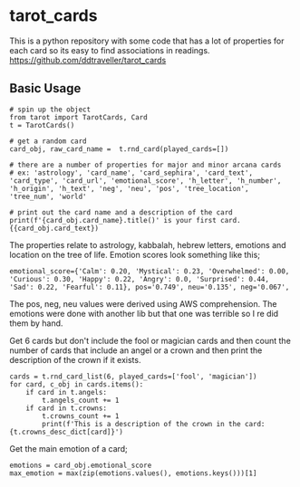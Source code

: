 # tarot_cards
This is a python repository with some code that has a lot of properties for each card so its easy to find associations in readings.
https://github.com/ddtraveller/tarot_cards

## Basic Usage
```
# spin up the object
from tarot import TarotCards, Card
t = TarotCards()

# get a random card
card_obj, raw_card_name =  t.rnd_card(played_cards=[])

# there are a number of properties for major and minor arcana cards
# ex: 'astrology', 'card_name', 'card_sephira', 'card_text', 'card_type', 'card_url', 'emotional_score', 'h_letter', 'h_number', 'h_origin', 'h_text', 'neg', 'neu', 'pos', 'tree_location', 'tree_num', 'world'

# print out the card name and a description of the card
print(f'{card_obj.card_name}.title()' is your first card. {{card_obj.card_text})
```
The properties relate to astrology, kabbalah, hebrew letters, emotions and location on the tree of life.
Emotion scores look something like this;
```
emotional_score={'Calm': 0.20, 'Mystical': 0.23, 'Overwhelmed': 0.00, 'Curious': 0.30, 'Happy': 0.22, 'Angry': 0.0, 'Surprised': 0.44, 'Sad': 0.22, 'Fearful': 0.11}, pos='0.749', neu='0.135', neg='0.067',
```
The pos, neg, neu values were derived using AWS comprehension.
The emotions were done with another lib but that one was terrible so I re did them by hand.

Get 6 cards but don't include the fool or magician cards and then count the number of cards that include an angel or a crown and then print the description of the crown if it exists.
```
cards = t.rnd_card_list(6, played_cards=['fool', 'magician'])
for card, c_obj in cards.items():
    if card in t.angels:
        t.angels_count += 1
    if card in t.crowns:
        t.crowns_count += 1
        print(f'This is a description of the crown in the card: {t.crowns_desc_dict[card]}')
```
Get the main emotion of a card;
```
emotions = card_obj.emotional_score
max_emotion = max(zip(emotions.values(), emotions.keys()))[1]
```



